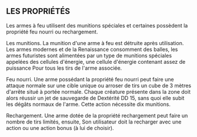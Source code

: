 ## LES PROPRIÉTÉS

Les armes à feu utilisent des munitions spéciales et
certaines possèdent la propriété feu nourri ou rechargement.

Les munitions. La munition d'une arme à feu est détruite
après utilisation. Les armes modernes et de la Renaissance
consomment des balles, les armes futuristes sont alimentées
par un type de munitions spéciales appelées des cellules
d'énergie, une cellule d'énergie contenant assez de puissance
Pour tous les tirs de l'arme associée.

Feu nourri. Une arme possédant la propriété feu nourri
peut faire une attaque normale sur une cible unique ou
arroser de tirs un cube de 3 mètres d'arrête situé à portée
normale. Chaque créature présente dans la zone doit alors
réussir un jet de sauvegarde de Dextérité DD 15, sans
quoi elle subit les dégâts normaux de l'arme. Cette action
nécessite dix munitions.

Rechargement. Une arme dotée de la propriété
rechargement peut faire un nombre de tirs limités, ensuite,
Son utilisateur doit la recharger avec une action ou une
action bonus (à lui de choisir).

